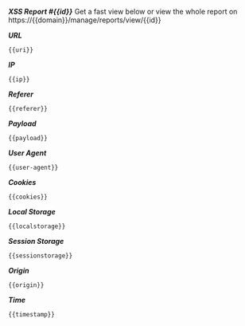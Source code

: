 ***XSS Report #{{id}}***
Get a fast view below or view the whole report on https://{{domain}}/manage/reports/view/{{id}}

***URL***
```
{{uri}}
```
***IP***
```
{{ip}}
```
***Referer***
```
{{referer}}
```
***Payload***
```
{{payload}}
```
***User Agent***
```
{{user-agent}}
```
***Cookies***
```
{{cookies}}
```
***Local Storage***
```
{{localstorage}}
```
***Session Storage***
```
{{sessionstorage}}
```
***Origin***
```
{{origin}}
```
***Time***
```
{{timestamp}}
```